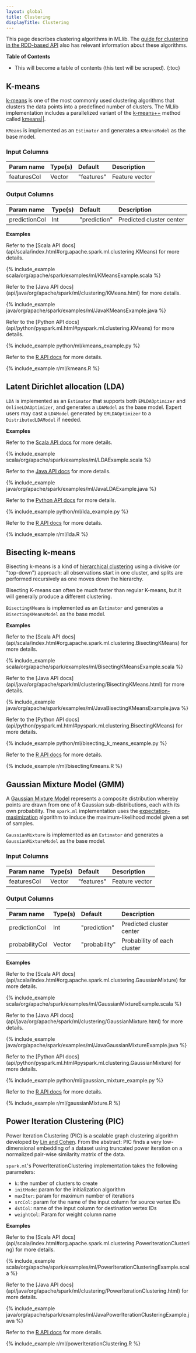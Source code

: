 ```yaml
---
layout: global
title: Clustering
displayTitle: Clustering
---
```


This page describes clustering algorithms in MLlib.
The [guide for clustering in the RDD-based API](mllib-clustering.html) also has relevant information
about these algorithms.

**Table of Contents**

* This will become a table of contents (this text will be scraped).
{:toc}

## K-means

[k-means](http://en.wikipedia.org/wiki/K-means_clustering) is one of the
most commonly used clustering algorithms that clusters the data points into a
predefined number of clusters. The MLlib implementation includes a parallelized
variant of the [k-means++](http://en.wikipedia.org/wiki/K-means%2B%2B) method
called [kmeans||](http://theory.stanford.edu/~sergei/papers/vldb12-kmpar.pdf).

`KMeans` is implemented as an `Estimator` and generates a `KMeansModel` as the base model.

### Input Columns

<table class="table">
  <thead>
    <tr>
      <th align="left">Param name</th>
      <th align="left">Type(s)</th>
      <th align="left">Default</th>
      <th align="left">Description</th>
    </tr>
  </thead>
  <tbody>
    <tr>
      <td>featuresCol</td>
      <td>Vector</td>
      <td>"features"</td>
      <td>Feature vector</td>
    </tr>
  </tbody>
</table>

### Output Columns

<table class="table">
  <thead>
    <tr>
      <th align="left">Param name</th>
      <th align="left">Type(s)</th>
      <th align="left">Default</th>
      <th align="left">Description</th>
    </tr>
  </thead>
  <tbody>
    <tr>
      <td>predictionCol</td>
      <td>Int</td>
      <td>"prediction"</td>
      <td>Predicted cluster center</td>
    </tr>
  </tbody>
</table>

**Examples**

<div class="codetabs">

<div data-lang="scala" markdown="1">
Refer to the [Scala API docs](api/scala/index.html#org.apache.spark.ml.clustering.KMeans) for more details.

{% include_example scala/org/apache/spark/examples/ml/KMeansExample.scala %}
</div>

<div data-lang="java" markdown="1">
Refer to the [Java API docs](api/java/org/apache/spark/ml/clustering/KMeans.html) for more details.

{% include_example java/org/apache/spark/examples/ml/JavaKMeansExample.java %}
</div>

<div data-lang="python" markdown="1">
Refer to the [Python API docs](api/python/pyspark.ml.html#pyspark.ml.clustering.KMeans) for more details.

{% include_example python/ml/kmeans_example.py %}
</div>

<div data-lang="r" markdown="1">

Refer to the [R API docs](api/R/spark.kmeans.html) for more details.

{% include_example r/ml/kmeans.R %}
</div>

</div>

## Latent Dirichlet allocation (LDA)

`LDA` is implemented as an `Estimator` that supports both `EMLDAOptimizer` and `OnlineLDAOptimizer`,
and generates a `LDAModel` as the base model. Expert users may cast a `LDAModel` generated by
`EMLDAOptimizer` to a `DistributedLDAModel` if needed.

**Examples**

<div class="codetabs">

<div data-lang="scala" markdown="1">

Refer to the [Scala API docs](api/scala/index.html#org.apache.spark.ml.clustering.LDA) for more details.

{% include_example scala/org/apache/spark/examples/ml/LDAExample.scala %}
</div>

<div data-lang="java" markdown="1">

Refer to the [Java API docs](api/java/org/apache/spark/ml/clustering/LDA.html) for more details.

{% include_example java/org/apache/spark/examples/ml/JavaLDAExample.java %}
</div>

<div data-lang="python" markdown="1">

Refer to the [Python API docs](api/python/pyspark.ml.html#pyspark.ml.clustering.LDA) for more details.

{% include_example python/ml/lda_example.py %}
</div>

<div data-lang="r" markdown="1">

Refer to the [R API docs](api/R/spark.lda.html) for more details.

{% include_example r/ml/lda.R %}
</div>

</div>

## Bisecting k-means

Bisecting k-means is a kind of [hierarchical clustering](https://en.wikipedia.org/wiki/Hierarchical_clustering) using a
divisive (or "top-down") approach: all observations start in one cluster, and splits are performed recursively as one
moves down the hierarchy.

Bisecting K-means can often be much faster than regular K-means, but it will generally produce a different clustering.

`BisectingKMeans` is implemented as an `Estimator` and generates a `BisectingKMeansModel` as the base model.

**Examples**

<div class="codetabs">

<div data-lang="scala" markdown="1">
Refer to the [Scala API docs](api/scala/index.html#org.apache.spark.ml.clustering.BisectingKMeans) for more details.

{% include_example scala/org/apache/spark/examples/ml/BisectingKMeansExample.scala %}
</div>

<div data-lang="java" markdown="1">
Refer to the [Java API docs](api/java/org/apache/spark/ml/clustering/BisectingKMeans.html) for more details.

{% include_example java/org/apache/spark/examples/ml/JavaBisectingKMeansExample.java %}
</div>

<div data-lang="python" markdown="1">
Refer to the [Python API docs](api/python/pyspark.ml.html#pyspark.ml.clustering.BisectingKMeans) for more details.

{% include_example python/ml/bisecting_k_means_example.py %}
</div>

<div data-lang="r" markdown="1">

Refer to the [R API docs](api/R/spark.bisectingKmeans.html) for more details. 

{% include_example r/ml/bisectingKmeans.R %}
</div>
</div>

## Gaussian Mixture Model (GMM)

A [Gaussian Mixture Model](http://en.wikipedia.org/wiki/Mixture_model#Multivariate_Gaussian_mixture_model)
represents a composite distribution whereby points are drawn from one of *k* Gaussian sub-distributions,
each with its own probability. The `spark.ml` implementation uses the
[expectation-maximization](http://en.wikipedia.org/wiki/Expectation%E2%80%93maximization_algorithm)
algorithm to induce the maximum-likelihood model given a set of samples.

`GaussianMixture` is implemented as an `Estimator` and generates a `GaussianMixtureModel` as the base
model.

### Input Columns

<table class="table">
  <thead>
    <tr>
      <th align="left">Param name</th>
      <th align="left">Type(s)</th>
      <th align="left">Default</th>
      <th align="left">Description</th>
    </tr>
  </thead>
  <tbody>
    <tr>
      <td>featuresCol</td>
      <td>Vector</td>
      <td>"features"</td>
      <td>Feature vector</td>
    </tr>
  </tbody>
</table>

### Output Columns

<table class="table">
  <thead>
    <tr>
      <th align="left">Param name</th>
      <th align="left">Type(s)</th>
      <th align="left">Default</th>
      <th align="left">Description</th>
    </tr>
  </thead>
  <tbody>
    <tr>
      <td>predictionCol</td>
      <td>Int</td>
      <td>"prediction"</td>
      <td>Predicted cluster center</td>
    </tr>
    <tr>
      <td>probabilityCol</td>
      <td>Vector</td>
      <td>"probability"</td>
      <td>Probability of each cluster</td>
    </tr>
  </tbody>
</table>

**Examples**

<div class="codetabs">

<div data-lang="scala" markdown="1">
Refer to the [Scala API docs](api/scala/index.html#org.apache.spark.ml.clustering.GaussianMixture) for more details.

{% include_example scala/org/apache/spark/examples/ml/GaussianMixtureExample.scala %}
</div>

<div data-lang="java" markdown="1">
Refer to the [Java API docs](api/java/org/apache/spark/ml/clustering/GaussianMixture.html) for more details.

{% include_example java/org/apache/spark/examples/ml/JavaGaussianMixtureExample.java %}
</div>

<div data-lang="python" markdown="1">
Refer to the [Python API docs](api/python/pyspark.ml.html#pyspark.ml.clustering.GaussianMixture) for more details.

{% include_example python/ml/gaussian_mixture_example.py %}
</div>

<div data-lang="r" markdown="1">

Refer to the [R API docs](api/R/spark.gaussianMixture.html) for more details.

{% include_example r/ml/gaussianMixture.R %}
</div>

</div>

## Power Iteration Clustering (PIC)

Power Iteration Clustering (PIC) is  a scalable graph clustering algorithm
developed by <a href=http://www.icml2010.org/papers/387.pdf>Lin and Cohen</a>.
From the abstract: PIC finds a very low-dimensional embedding of a dataset
using truncated power iteration on a normalized pair-wise similarity matrix of the data.

`spark.ml`'s PowerIterationClustering implementation takes the following parameters:

* `k`: the number of clusters to create
* `initMode`: param for the initialization algorithm
* `maxIter`: param for maximum number of iterations
* `srcCol`: param for the name of the input column for source vertex IDs
* `dstCol`: name of the input column for destination vertex IDs
* `weightCol`: Param for weight column name

**Examples**

<div class="codetabs">

<div data-lang="scala" markdown="1">
Refer to the [Scala API docs](api/scala/index.html#org.apache.spark.ml.clustering.PowerIterationClustering) for more details.

{% include_example scala/org/apache/spark/examples/ml/PowerIterationClusteringExample.scala %}
</div>

<div data-lang="java" markdown="1">
Refer to the [Java API docs](api/java/org/apache/spark/ml/clustering/PowerIterationClustering.html) for more details.

{% include_example java/org/apache/spark/examples/ml/JavaPowerIterationClusteringExample.java %}
</div>

<div data-lang="r" markdown="1">

Refer to the [R API docs](api/R/spark.powerIterationClustering.html) for more details.

{% include_example r/ml/powerIterationClustering.R %}
</div>

</div>
